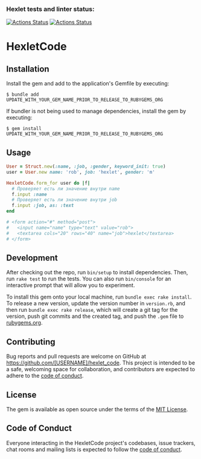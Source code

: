 ### Hexlet tests and linter status:
[![Actions Status](https://github.com/Semeikin-Kirill/rails-project-63/workflows/hexlet-check/badge.svg)](https://github.com/Semeikin-Kirill/rails-project-63/actions)
[![Actions Status](https://github.com/Semeikin-Kirill/rails-project-63/actions/workflows/main/badge.svg)](https://github.com/Semeikin-Kirill/rails-project-63/actions)

# HexletCode

## Installation

Install the gem and add to the application's Gemfile by executing:

    $ bundle add UPDATE_WITH_YOUR_GEM_NAME_PRIOR_TO_RELEASE_TO_RUBYGEMS_ORG

If bundler is not being used to manage dependencies, install the gem by executing:

    $ gem install UPDATE_WITH_YOUR_GEM_NAME_PRIOR_TO_RELEASE_TO_RUBYGEMS_ORG

## Usage

```ruby
User = Struct.new(:name, :job, :gender, keyword_init: true)
user = User.new name: 'rob', job: 'hexlet', gender: 'm'

HexletCode.form_for user do |f|
  # Проверяет есть ли значение внутри name
  f.input :name
  # Проверяет есть ли значение внутри job
  f.input :job, as: :text
end

# <form action="#" method="post">
#   <input name="name" type="text" value="rob">
#   <textarea cols="20" rows="40" name="job">hexlet</textarea>
# </form>
```

## Development

After checking out the repo, run `bin/setup` to install dependencies. Then, run `rake test` to run the tests. You can also run `bin/console` for an interactive prompt that will allow you to experiment.

To install this gem onto your local machine, run `bundle exec rake install`. To release a new version, update the version number in `version.rb`, and then run `bundle exec rake release`, which will create a git tag for the version, push git commits and the created tag, and push the `.gem` file to [rubygems.org](https://rubygems.org).

## Contributing

Bug reports and pull requests are welcome on GitHub at https://github.com/[USERNAME]/hexlet_code. This project is intended to be a safe, welcoming space for collaboration, and contributors are expected to adhere to the [code of conduct](https://github.com/[USERNAME]/hexlet_code/blob/master/CODE_OF_CONDUCT.md).

## License

The gem is available as open source under the terms of the [MIT License](https://opensource.org/licenses/MIT).

## Code of Conduct

Everyone interacting in the HexletCode project's codebases, issue trackers, chat rooms and mailing lists is expected to follow the [code of conduct](https://github.com/[USERNAME]/hexlet_code/blob/master/CODE_OF_CONDUCT.md).
